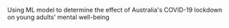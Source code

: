 Using ML model to determine the effect of Australia's COVID-19 lockdown on young adults' mental well-being

